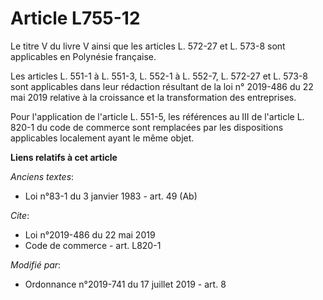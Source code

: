 # Article L755-12

Le titre V du livre V ainsi que les articles L. 572-27 et L. 573-8 sont applicables en Polynésie française.

Les articles L. 551-1 à L. 551-3, L. 552-1 à L. 552-7, L. 572-27 et L. 573-8 sont applicables dans leur rédaction résultant
de la loi n° 2019-486 du 22 mai 2019 relative à la croissance et la transformation des entreprises.

Pour l'application de l'article L. 551-5, les références au III de l'article L. 820-1 du code de commerce sont remplacées par
les dispositions applicables localement ayant le même objet.

**Liens relatifs à cet article**

_Anciens textes_:

  - Loi n°83-1 du 3 janvier 1983 - art. 49 (Ab)

_Cite_:

  - Loi n°2019-486 du 22 mai 2019
  - Code de commerce - art. L820-1

_Modifié par_:

  - Ordonnance n°2019-741 du 17 juillet 2019 - art. 8
